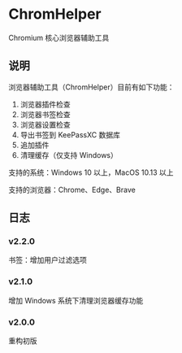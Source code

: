 # ChromHelper

Chromium 核心浏览器辅助工具

## 说明

浏览器辅助工具（ChromHelper）目前有如下功能：

1. 浏览器插件检查
2. 浏览器书签检查
3. 浏览器设置检查
4. 导出书签到 KeePassXC 数据库
5. 追加插件
6. 清理缓存（仅支持 Windows）

支持的系统：Windows 10 以上，MacOS 10.13 以上

支持的浏览器：Chrome、Edge、Brave

## 日志

### v2.2.0

书签：增加用户过滤选项

### v2.1.0

增加 Windows 系统下清理浏览器缓存功能

### v2.0.0

重构初版
